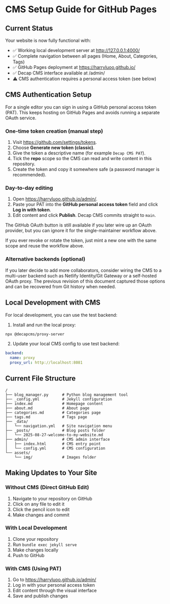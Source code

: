 # CMS Setup Guide for GitHub Pages

## Current Status
Your website is now fully functional with:
- ✅ Working local development server at http://127.0.0.1:4000/
- ✅ Complete navigation between all pages (Home, About, Categories, Tags)
- ✅ GitHub Pages deployment at https://harryluoo.github.io/
- ✅ Decap CMS interface available at /admin/
- ⚠️ CMS authentication requires a personal access token (see below)

## CMS Authentication Setup

For a single editor you can sign in using a GitHub personal access token (PAT). This keeps hosting on
GitHub Pages and avoids running a separate OAuth service.

### One-time token creation (manual step)

1. Visit <https://github.com/settings/tokens>.
2. Choose **Generate new token (classic)**.
3. Give the token a descriptive name (for example `Decap CMS PAT`).
4. Tick the **repo** scope so the CMS can read and write content in this repository.
5. Create the token and copy it somewhere safe (a password manager is recommended).

### Day-to-day editing

1. Open <https://harryluoo.github.io/admin/>.
2. Paste your PAT into the **GitHub personal access token** field and click **Log in with token**.
3. Edit content and click **Publish**. Decap CMS commits straight to `main`.

The GitHub OAuth button is still available if you later wire up an OAuth provider, but you can ignore it
for the single-maintainer workflow above.

If you ever revoke or rotate the token, just mint a new one with the same scope and reuse the workflow
above.

### Alternative backends (optional)

If you later decide to add more collaborators, consider wiring the CMS to a multi-user backend such as
Netlify Identity/Git Gateway or a self-hosted OAuth proxy. The previous revision of this document captured
those options and can be recovered from Git history when needed.

## Local Development with CMS

For local development, you can use the test backend:

1. Install and run the local proxy:
```bash
npx @decapcms/proxy-server
```

2. Update your local CMS config to use test backend:
```yaml
backend:
  name: proxy
  proxy_url: http://localhost:8081
```

## Current File Structure

```
/
├── blog_manager.py      # Python blog management tool
├── _config.yml          # Jekyll configuration
├── index.md             # Homepage content
├── about.md             # About page
├── categories.md        # Categories page
├── tags.md              # Tags page
├── _data/
│   └── navigation.yml   # Site navigation menu
├── _posts/              # Blog posts folder
│   └── 2025-08-27-welcome-to-my-website.md
├── admin/               # CMS admin interface
│   ├── index.html       # CMS entry point
│   └── config.yml       # CMS configuration
└── assets/
    └── img/             # Images folder
```

## Making Updates to Your Site

### Without CMS (Direct GitHub Edit)
1. Navigate to your repository on GitHub
2. Click on any file to edit it
3. Click the pencil icon to edit
4. Make changes and commit

### With Local Development
1. Clone your repository
2. Run `bundle exec jekyll serve`
3. Make changes locally
4. Push to GitHub

### With CMS (Using PAT)
1. Go to https://harryluoo.github.io/admin/
2. Log in with your personal access token
3. Edit content through the visual interface
4. Save and publish changes
